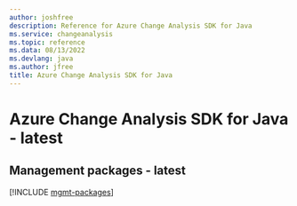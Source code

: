 ```yaml
---
author: joshfree
description: Reference for Azure Change Analysis SDK for Java
ms.service: changeanalysis
ms.topic: reference
ms.data: 08/13/2022
ms.devlang: java
ms.author: jfree
title: Azure Change Analysis SDK for Java
---
```

# Azure Change Analysis SDK for Java - latest

## Management packages - latest
[!INCLUDE [mgmt-packages](change-analysis-mgmt-index.md)]